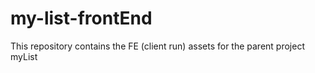 # my-list-frontEnd

This repository contains the FE (client run) assets for the parent project myList
